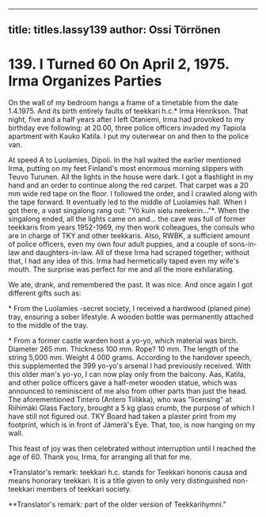 
---

title: titles.lassy139
author: Ossi Törrönen
---


    
# 139. I Turned 60 On April 2, 1975. Irma Organizes Parties

On the wall of my bedroom hangs a frame of a timetable from the date 1.4.1975. And its birth entirely faults of teekkari h.c.\* Irma Henrikson. That night, five and a half years after I left Otaniemi, Irma had provoked to my birthday eve following: at 20.00, three police officers invaded my Tapiola apartment with Kauko Katila. I put my outerwear on and then to the police van.

At speed A to Luolamies, Dipoli. In the hall waited the earlier mentioned Irma, putting on my feet Finland's most enormous morning slippers with Teuvo Turunen. All the lights in the house were dark. I got a flashlight in my hand and an order to continue along the red carpet. That carpet was a 20 mm wide red tape on the floor. I followed the order, and I crawled along with the tape forward. It eventually led to the middle of Luolamies hall. When I got there, a vast singalong rang out: "Yö kuin sielu neekerin..."\*. When the singalong ended, all the lights came on and... the cave was full of former teekkaris from years 1952-1969, my then work colleagues, the consuls who are in charge of TKY and other teekkaris. Also, RWBK, a sufficient amount of police officers, even my own four adult puppies, and a couple of sons-in-law and daughters-in-law. All of these Irma had scraped together; without that, I had any idea of this. Irma had hermetically taped even my wife's mouth. The surprise was perfect for me and all the more exhilarating.

We ate, drank, and remembered the past. It was nice. And once again I got different gifts such as:

\* From the Luolamies -secret society, I received a hardwood (planed pine) tray, ensuring a sober lifestyle. A wooden bottle was permanently attached to the middle of the tray. 

\* From a former castle warden host a yo-yo, which material was birch. Diameter 265 mm. Thickness 100 mm. Rope? 10 mm. The length of the string 5,000 mm. Weight 4 000 grams. According to the handover speech, this supplemented the 399 yo-yo's arsenal I had previously received. With this older man's yo-yo, I can now play only from the balcony. Aas, Katila, and other police officers gave a half-meter wooden statue, which was announced to reminiscent of me also from other parts than just the head. The aforementioned Tintero (Antero Tiilikka), who was "licensing" at Riihimäki Glass Factory, brought a 5 kg glass crumb, the purpose of which I have still not figured out. TKY Board had taken a plaster print from my footprint, which is in front of Jämerä's Eye. That, too, is now hanging on my wall.

This feast of joy was then celebrated without interruption until I reached the age of 60. Thank you, Irma, for arranging all that for me.

\*Translator's remark: teekkari h.c. stands for Teekkari honoris causa and means honorary teekkari. It is a title given to only very distinguished non-teekkari members of teekkari society.

\*\*Translator's remark: part of the older version of Teekkarihymni."
